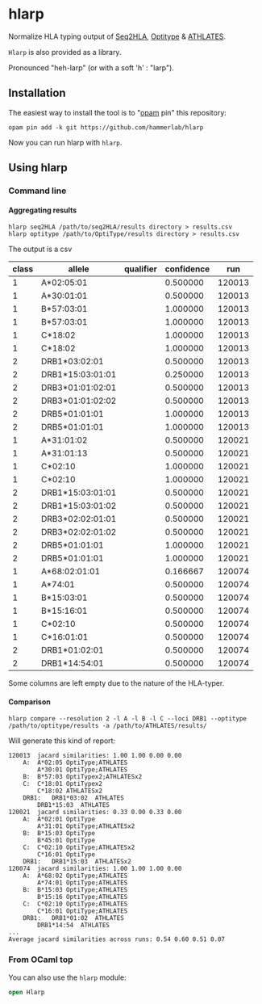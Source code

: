 # hlarp

Normalize HLA typing output of [Seq2HLA](https://bitbucket.org/sebastian_boegel/seq2hla),
[Optitype](https://github.com/FRED-2/OptiType/) & [ATHLATES](https://www.broadinstitute.org/scientific-community/science/projects/viral-genomics/athlates).

`Hlarp` is also provided as a library.

Pronounced "heh-larp" (or with a soft 'h' : "larp").

## Installation

The easiest way to install the tool is to "[opam](http://opam.ocaml.org/) pin" this repository:

``` shell
opam pin add -k git https://github.com/hammerlab/hlarp
```

Now you can run hlarp with `hlarp`.

## Using hlarp

### Command line

#### Aggregating results

``` shell
hlarp seq2HLA /path/to/seq2HLA/results directory > results.csv
hlarp optitype /path/to/OptiType/results directory > results.csv
```

The output is a csv

| class | allele           | qualifier | confidence | run    |
|-------|------------------|-----------|------------|--------|
| 1     | A*02:05:01       |           | 0.500000   | 120013 |
| 1     | A*30:01:01       |           | 0.500000   | 120013 |
| 1     | B*57:03:01       |           | 1.000000   | 120013 |
| 1     | B*57:03:01       |           | 1.000000   | 120013 |
| 1     | C*18:02          |           | 1.000000   | 120013 |
| 1     | C*18:02          |           | 1.000000   | 120013 |
| 2     | DRB1*03:02:01    |           | 0.500000   | 120013 |
| 2     | DRB1*15:03:01:01 |           | 0.250000   | 120013 |
| 2     | DRB3*01:01:02:01 |           | 0.500000   | 120013 |
| 2     | DRB3*01:01:02:02 |           | 0.500000   | 120013 |
| 2     | DRB5*01:01:01    |           | 1.000000   | 120013 |
| 2     | DRB5*01:01:01    |           | 1.000000   | 120013 |
| 1     | A*31:01:02       |           | 0.500000   | 120021 |
| 1     | A*31:01:13       |           | 0.500000   | 120021 |
| 1     | C*02:10          |           | 1.000000   | 120021 |
| 1     | C*02:10          |           | 1.000000   | 120021 |
| 2     | DRB1*15:03:01:01 |           | 0.500000   | 120021 |
| 2     | DRB1*15:03:01:02 |           | 0.500000   | 120021 |
| 2     | DRB3*02:02:01:01 |           | 0.500000   | 120021 |
| 2     | DRB3*02:02:01:02 |           | 0.500000   | 120021 |
| 2     | DRB5*01:01:01    |           | 1.000000   | 120021 |
| 2     | DRB5*01:01:01    |           | 1.000000   | 120021 |
| 1     | A*68:02:01:01    |           | 0.166667   | 120074 |
| 1     | A*74:01          |           | 0.500000   | 120074 |
| 1     | B*15:03:01       |           | 0.500000   | 120074 |
| 1     | B*15:16:01       |           | 0.500000   | 120074 |
| 1     | C*02:10          |           | 0.500000   | 120074 |
| 1     | C*16:01:01       |           | 0.500000   | 120074 |
| 2     | DRB1*01:02:01    |           | 0.500000   | 120074 |
| 2     | DRB1*14:54:01    |           | 0.500000   | 120074 |


Some columns are left empty due to the nature of the HLA-typer.

#### Comparison

```shell
hlarp compare --resolution 2 -l A -l B -l C --loci DRB1 --optitype /path/to/optitype/results -a /path/to/ATHLATES/results/
```

Will generate this kind of report:

```
120013	jacard similarities: 1.00 1.00 0.00 0.00
	A:	A*02:05	OptiType;ATHLATES
		A*30:01	OptiType;ATHLATES
	B:	B*57:03	OptiTypex2;ATHLATESx2
	C:	C*18:01	OptiTypex2
		C*18:02	ATHLATESx2
	DRB1:	DRB1*03:02	ATHLATES
		DRB1*15:03	ATHLATES
120021	jacard similarities: 0.33 0.00 0.33 0.00
	A:	A*02:01	OptiType
		A*31:01	OptiType;ATHLATESx2
	B:	B*15:03	OptiType
		B*45:01	OptiType
	C:	C*02:10	OptiType;ATHLATESx2
		C*16:01	OptiType
	DRB1:	DRB1*15:03	ATHLATESx2
120074	jacard similarities: 1.00 1.00 1.00 0.00
	A:	A*68:02	OptiType;ATHLATES
		A*74:01	OptiType;ATHLATES
	B:	B*15:03	OptiType;ATHLATES
		B*15:16	OptiType;ATHLATES
	C:	C*02:10	OptiType;ATHLATES
		C*16:01	OptiType;ATHLATES
	DRB1:	DRB1*01:02	ATHLATES
		DRB1*14:54	ATHLATES
...
Average jacard similarities across runs: 0.54 0.60 0.51 0.07
```

### From OCaml top

You can also use the `hlarp` module:

``` ocaml
open Hlarp
```
